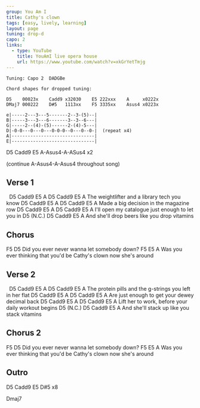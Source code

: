 ```yaml
---
group: You Am I
title: Cathy's clown
tags: [easy, lively, learning]
layout: page
tuning: drop-d
capo: 2
links:
  - type: YouTube
    title: YouAmI live opera house
    url: https://www.youtube.com/watch?v=xkGrYetTmjg
---
```


```chordpro
Tuning: Capo 2  DADGBe
 
Chord shapes for dropped tuning:
 
D5    00023x    Cadd9 x32030    E5 222xxx    A     x0222x
DMaj7 000222    D#5   1113xx    F5 3335xx    Asus4 x0223x
 
e|-----2---3---5-------2--3-(5)--|
B|-----3---3---6-------3--3--6---|
G|-----2--(4)-(5)------2-(4)-5---|
D|-0-0---0---0---0-0-0--0---0--0-|  (repeat x4)
A|-------------------------------|
E|-------------------------------|
```

D5   Cadd9    E5    A-Asus4-A-ASus4    x2

(continue A-Asus4-A-Asus4 throughout song)

## Verse 1

&nbsp;   D5     Cadd9       E5      A        D5   Cadd9  E5   A
The weightlifter and a library tech you know
D5    Cadd9  E5             A      D5   Cadd9  E5   A
Made a big decision in the magazine row
      D5     Cadd9     E5              A      D5   Cadd9  E5   A
I'll open my catalogue just enough to let you in
     D5 (N.C.)                          D5  Cadd9 E5  A
And she'll drop beers like you drop vitamins

## Chorus

F5                                     D5
Did you ever never wanna let somebody down?
F5                                           E5                A
Was you ever thinking that you'd be Cathy's clown now she's around

## Verse 2

&nbsp;   D5      Cadd9         E5             A          D5  Cadd9  E5   A
The protein pills and the g-strings you left in her flat
    D5   Cadd9     E5              A       D5  Cadd9  E5   A
Are just enough to get your dewey decimal back
D5         Cadd9     E5             A          D5  Cadd9  E5   A
Lift her to work, before your daily workout begins
     D5 (N.C.)                          D5  Cadd9  E5   A
And she'll stack up like you stack vitamins

## Chorus 2

F5                                     D5
Did you ever never wanna let somebody down?
F5                                           E5                A
Was you ever thinking that you'd be Cathy's clown now she's around

## Outro

D5  Cadd9  E5  D#5     x8

Dmaj7
